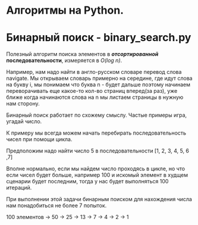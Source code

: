 # Алгоритмы на Python.

# Бинарный поиск - binary_search.py

Полезный алгоритм поиска элементов в **_отсортированной_ последовательности**,
измеряется в _O(log n)_.

Например, нам надо найти в англо-русском словаре перевод слова navigate.
Мы открываем словарь примерно на середине, где идут слова
на букву i, мы понимаем что буква n - будет дальше
поэтому начинаем переворачивать еще какое-то кол-во страниц вперед(за раз),
уже ближе когда начинаются слова на n мы листаем страницы в нужную нам сторону.

Бинарный поиск работает по схожему смыслу. Частые примеры игра, угадай число.

К примеру мы всегда можем начать перебирать последовательность
чисел при помощи цикла.

Предположим надо найти число 5 в последовательности [1, 2, 3, 4, 5, 6 ,7]

Вполне нормально, если мы найдем число проходясь в цикле, но
что если чисел будет больше, например 100 и искомый элемент в худщем сценарии будет последним, тогда у
нас будет выполняться 100 итераций.

При выполнении этой задачи бинарным поиском для нахождения числа нам понадобиться не более 7 попыток.

100 элементов -> 50 -> 25 -> 13 -> 7 -> 4 -> 2 -> 1

